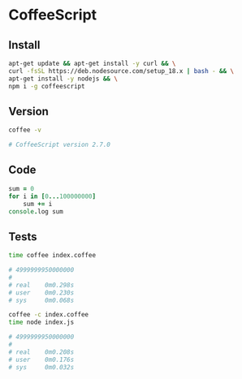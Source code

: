 # CoffeeScript

## Install

```bash
apt-get update && apt-get install -y curl && \
curl -fsSL https://deb.nodesource.com/setup_18.x | bash - && \
apt-get install -y nodejs && \
npm i -g coffeescript
```

## Version

```bash
coffee -v

# CoffeeScript version 2.7.0
```

## Code

```coffee
sum = 0
for i in [0...100000000]
    sum += i
console.log sum
```

## Tests

```bash
time coffee index.coffee

# 4999999950000000
#
# real    0m0.298s
# user    0m0.230s
# sys     0m0.068s
```

```bash
coffee -c index.coffee
time node index.js

# 4999999950000000
#
# real    0m0.208s
# user    0m0.176s
# sys     0m0.032s
```